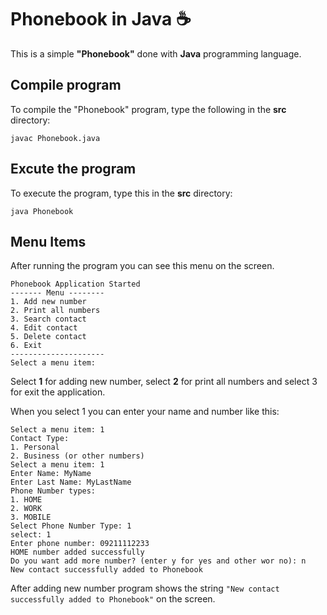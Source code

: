 # Phonebook in Java :coffee:

This is a simple **"Phonebook"** done with **Java** programming language.
## Compile program

To compile the "Phonebook" program, type the following in the **src** directory:

```console
javac Phonebook.java
```

## Excute the program

To execute the program, type this in the **src** directory:

```console
java Phonebook
```


## Menu Items
After running the program you can see this menu on the screen.
```console
Phonebook Application Started
------- Menu --------
1. Add new number
2. Print all numbers
3. Search contact
4. Edit contact
5. Delete contact
6. Exit
---------------------
Select a menu item:
```
Select **1** for adding new number, select **2** for print all numbers and select 3 for exit the application.

When you select 1 you can enter your name and number like this:
```console
Select a menu item: 1
Contact Type:
1. Personal
2. Business (or other numbers)
Select a menu item: 1
Enter Name: MyName
Enter Last Name: MyLastName
Phone Number types:
1. HOME
2. WORK
3. MOBILE
Select Phone Number Type: 1
select: 1
Enter phone number: 09211112233
HOME number added successfully
Do you want add more number? (enter y for yes and other wor no): n
New contact successfully added to Phonebook
```

After adding new number program shows the string `"New contact successfully added to Phonebook"`  on the screen.
